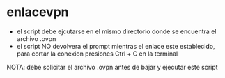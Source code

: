 enlacevpn
=========

* el script debe ejcutarse en el mismo directorio donde se encuentra el archivo .ovpn
* el script NO devolvera el prompt mientras el enlace este establecido, para cortar la conexion presiones Ctrl + C en la terminal


NOTA: debe solicitar el archivo .ovpn antes de bajar y ejecutar este script
